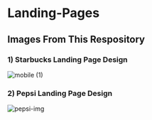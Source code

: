 # Landing-Pages

## Images From This Respository

### 1) Starbucks Landing Page Design

![mobile (1)](https://github.com/CemWebDev/Landing-Pages/assets/137628926/79e32ada-4358-41a6-8ff7-b1fd678bc196)

### 2) Pepsi Landing Page Design

![pepsi-img](https://github.com/CemWebDev/Landing-Pages/assets/137628926/a41451d2-f6c6-414e-a90e-ccc03f641201)
